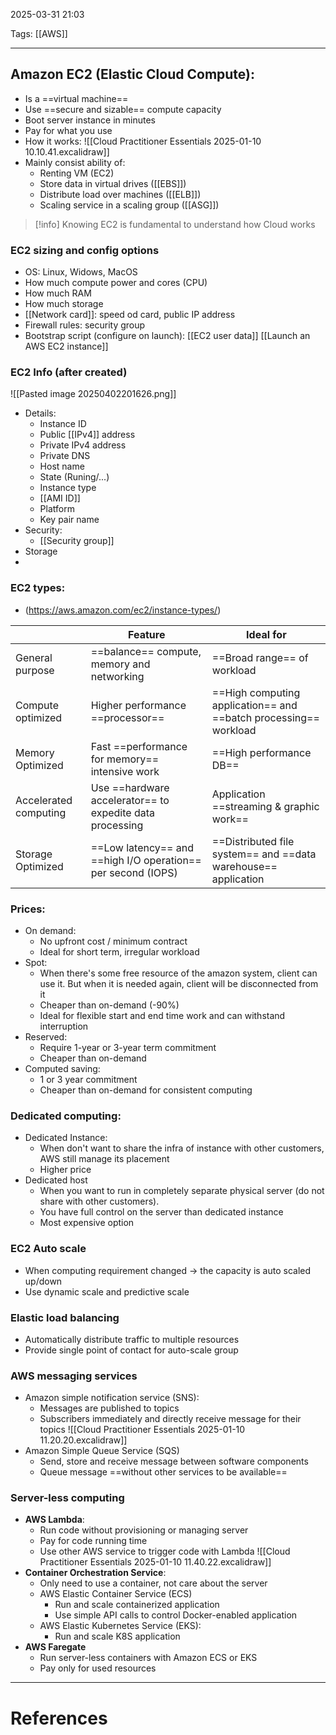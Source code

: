 2025-03-31 21:03

Tags: [[AWS]]

---

## Amazon EC2 (Elastic Cloud Compute):

- Is a ==virtual machine==
- Use ==secure and sizable== compute capacity
- Boot server instance in minutes
- Pay for what you use
- How it works:
  ![[Cloud Practitioner Essentials 2025-01-10 10.10.41.excalidraw]]
- Mainly consist ability of:
	- Renting VM (EC2)
	- Store data in virtual drives ([[EBS]])
	- Distribute load over machines ([[ELB]])
	- Scaling service in a scaling group ([[ASG]])

> [!info] Knowing EC2 is fundamental to understand how Cloud works

### EC2 sizing and config options
- OS: Linux, Widows, MacOS
- How much compute power and cores (CPU)
- How much RAM
- How much storage
-  [[Network card]]: speed od card, public IP address
- Firewall rules: security group
- Bootstrap script (configure on launch): [[EC2 user data]]
[[Launch an AWS EC2 instance]]

### EC2 Info (after created)
![[Pasted image 20250402201626.png]]
- Details:
	- Instance ID
	- Public [[IPv4]] address
	- Private IPv4 address
	- Private DNS
	- Host name
	- State (Runing/...)
	- Instance type
	- [[AMI ID]]
	- Platform
	- Key pair name
- Security:
	- [[Security group]]
- Storage
- 
### EC2 types:

- (https://aws.amazon.com/ec2/instance-types/)

|                       | Feature                                                      | Ideal for                                                        |
| --------------------- | ------------------------------------------------------------ | ---------------------------------------------------------------- |
| General purpose       | ==balance== compute, memory and networking                   | ==Broad range== of workload                                      |
| Compute optimized     | Higher performance ==processor==                             | ==High computing application== and ==batch processing== workload |
| Memory Optimized      | Fast ==performance for memory== intensive work               | ==High performance DB==                                          |
| Accelerated computing | Use ==hardware accelerator== to expedite data processing     | Application ==streaming & graphic work==                         |
| Storage Optimized     | ==Low latency== and ==high I/O operation== per second (IOPS) | ==Distributed file system== and ==data warehouse== application   |

### Prices:

- On demand:
  - No upfront cost / minimum contract
  - Ideal for short term, irregular workload
- Spot:
  - When there's some free resource of the amazon system, client can use it. But when it is needed again, client will be disconnected from it
  - Cheaper than on-demand (-90%)
  - Ideal for flexible start and end time work and can withstand interruption
- Reserved:
  - Require 1-year or 3-year term commitment
  - Cheaper than on-demand
- Computed saving:
  - 1 or 3 year commitment
  - Cheaper than on-demand for consistent computing

### Dedicated computing:

- Dedicated Instance:
  - When don't want to share the infra of instance with other customers, AWS still manage its placement
  - Higher price
- Dedicated host
  - When you want to run in completely separate physical server (do not share with other customers).
  - You have full control on the server than dedicated instance
  - Most expensive option

### EC2 Auto scale

- When computing requirement changed -> the capacity is auto scaled up/down
- Use dynamic scale and predictive scale

### Elastic load balancing

- Automatically distribute traffic to multiple resources
- Provide single point of contact for auto-scale group

### AWS messaging services

- Amazon simple notification service (SNS):
  - Messages are published to topics
  - Subscribers immediately and directly receive message for their topics
    ![[Cloud Practitioner Essentials 2025-01-10 11.20.20.excalidraw]]
- Amazon Simple Queue Service (SQS)
  - Send, store and receive message between software components
  - Queue message ==without other services to be available==

### Server-less computing

- **AWS Lambda**:
  - Run code without provisioning or managing server
  - Pay for code running time
  - Use other AWS service to trigger code with Lambda
    ![[Cloud Practitioner Essentials 2025-01-10 11.40.22.excalidraw]]
- **Container Orchestration Service**:
  - Only need to use a container, not care about the server
  - AWS Elastic Container Service (ECS)
    - Run and scale containerized application
    - Use simple API calls to control Docker-enabled application
  - AWS Elastic Kubernetes Service (EKS):
    - Run and scale K8S application
- **AWS Faregate**
  - Run server-less containers with Amazon ECS or EKS
  - Pay only for used resources

---
# References
